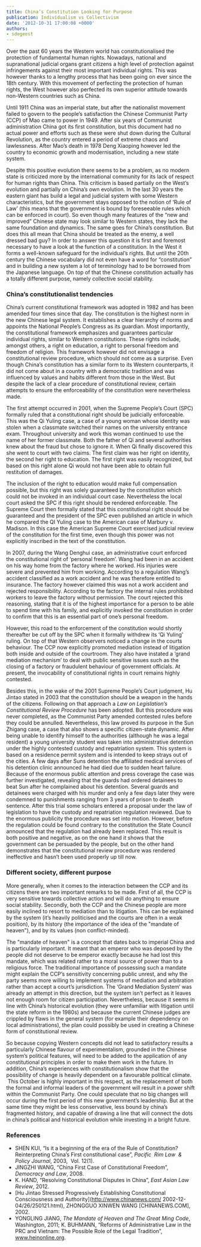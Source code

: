 ```yaml
---
title: China’s Constitution Looking for Purpose
publication: Individualism vs Collectivism
date: '2012-10-31 17:00:08 +0000'
authors:
- sdegeest
---
```


Over the past 60 years the Western world has constitutionalised the protection of fundamental human rights. Nowadays, national and supranational judicial organs grant citizens a high level of protection against infringements against their most important individual rights. This was however thanks to a lengthy process that has been going on ever since the 18th century. With this movement of perfecting the protection of human rights, the West however also perfected its own superior attitude towards non-Western countries such as China.

Until 1911 China was an imperial state, but after the nationalist movement failed to govern to the people’s satisfaction the Chinese Communist Party (CCP) of Mao came to power in 1949. After six years of Communist administration China got its first constitution, but this document had no actual power and efforts such as these were shut down during the Cultural Revolution, as the country entered a period of extreme chaos and lawlessness. After Mao’s death in 1978 Deng Xiaoping however led the country to economic growth and modernisation, including a new state system.

Despite this positive evolution there seems to be a problem, as no modern state is criticized more by the international community for its lack of respect for human rights than China. This criticism is based partially on the West’s evolution and partially on China’s own evolution. In the last 30 years the eastern giant has build a legal and judicial system with some Western characteristics, but the government stays opposed to the notion of ‘Rule of Law’ (this means that the government is bound by foreseeable rules which can be enforced in court). So even though many features of the “new and improved” Chinese state may look similar to Western states, they lack the same foundation and dynamics. The same goes for China’s constitution. But does this all mean that China should be treated as the enemy, a well dressed bad guy? In order to answer this question it is first and foremost necessary to have a look at the function of a constitution. In the West it forms a well-known safeguard for the individual’s rights. But until the 20th century the Chinese vocabulary did not even have a word for “constitution” and in building a new system a lot of terminology had to be borrowed from the Japanese language. On top of that the Chinese constitution actually has a totally different purpose, namely collective social stability.

### China’s constitutionalist tendencies

China’s current constitutional framework was adopted in 1982 and has been amended four times since that day. The constitution is the highest norm in the new Chinese legal system. It establishes a clear hierarchy of norms and appoints the National People’s Congress as its guardian. Most importantly, the constitutional framework emphasizes and guarantees particular individual rights, similar to Western constitutions. These rights include, amongst others, a right on education, a right to personal freedom and freedom of religion. This framework however did not envisage a constitutional review procedure, which should not come as a surprise. Even though China’s constitution has a similar form to its Western counterparts, it did not come about in a country with a democratic tradition and was influenced by values and habits different from those in the West. But despite the lack of a clear procedure of constitutional review, certain attempts to ensure the enforceability of the constitution were nevertheless made.

The first attempt occurred in 2001, when the Supreme People’s Court (SPC) formally ruled that a constitutional right should be judicially enforceable. This was the Qi Yuling case, a case of a young woman whose identity was stolen when a classmate switched their names on the university entrance exam. Throughout university and work this woman continued to use the name of her former classmate. Both the father of Qi and several authorities knew about the fraud but chose to ignore it. When Qi finally discovered this she went to court with two claims. The first claim was her right on identity, the second her right to education. The first right was easily recognized, but based on this right alone Qi would not have been able to obtain full restitution of damages.

The inclusion of the right to education would make full compensation possible, but this right was solely guaranteed by the constitution which could not be invoked in an individual court case. Nevertheless the local court asked the SPC if this right should be rendered enforceable. The Supreme Court then formally stated that this constitutional right should be guaranteed and the president of the SPC even published an article in which he compared the QI Yuling case to the American case of Marbury v. Madison. In this case the American Supreme Court exercised judicial review of the constitution for the first time, even though this power was not explicitly inscribed in the text of the constitution.

In 2007, during the Wang Denghui case, an administrative court enforced the constitutional right of ‘personal freedom’. Wang had been in an accident on his way home from the factory where he worked. His injuries were severe and prevented him from working. According to a regulation Wang’s accident classified as a work accident and he was therefore entitled to insurance. The factory however claimed this was not a work accident and rejected responsibility. According to the factory the internal rules prohibited workers to leave the factory without permission. The court rejected this reasoning, stating that it is of the highest importance for a person to be able to spend time with his family, and explicitly invoked the constitution in order to confirm that this is an essential part of one’s personal freedom.

However, this road to the enforcement of the constitution would shortly thereafter be cut off by the SPC when it formally withdrew its ‘Qi Yuling’ ruling. On top of that Western observers noticed a change in the courts behaviour. The CCP now explicitly promoted mediation instead of litigation both inside and outside of the courtroom. They also have instated a ‘grand mediation mechanism’ to deal with public sensitive issues such as the closing of a factory or fraudulent behaviour of government officials. At present, the invocability of constitutional rights in court remains highly contested.

Besides this, in the wake of the 2001 Supreme People’s Court judgment, Hu Jintao stated in 2003 that the constitution should be a weapon in the hands of the citizens. Following on that approach a *Law on Legislation’s Constitutional Review Procedure* has been adopted. But this procedure was never completed, as the Communist Party amended contested rules before they could be annulled. Nevertheless, this law proved its purpose in the Sun Zhigang case, a case that also shows a specific citizen-state dynamic. After being unable to identify himself to the authorities (although he was a legal resident) a young university student was taken into administrative detention under the highly contested custody and repatriation system. This system is based on a residence permit system and is intended to keep strays out of the cities. A few days after Suns detention the affiliated medical services of his detention clinic announced he had died due to sudden heart failure. Because of the enormous public attention and press coverage the case was further investigated, revealing that the guards had ordered detainees to beat Sun after he complained about his detention. Several guards and detainees were charged with his murder and only a few days later they were condemned to punishments ranging from 3 years of prison to death sentence. After this trial some scholars entered a proposal under the law of legislation to have the custody and repatriation regulation reviewed. Due to the enormous publicity the procedure was set into motion. However, before the regulation could be found contrary to the constitution the State Council announced that the regulation had already been replaced. This result is both positive and negative, as on the one hand it shows that the government can be persuaded by the people, but on the other hand demonstrates that the constitutional review procedure was rendered ineffective and hasn’t been used properly up till now.

### Different society, different purpose

More generally, when it comes to the interaction between the CCP and its citizens there are two important remarks to be made. First of all, the CCP is very sensitive towards collective action and will do anything to ensure social stability. Secondly, both the CCP and the Chinese people are more easily inclined to resort to mediation than to litigation. This can be explained by the system (it’s heavily politicised and the courts are often in a weak position), by its history (the importance of the idea of the "mandate of heaven"), and by its values (non conflict-minded).

The "mandate of heaven" is a concept that dates back to imperial China and is particularly important. It meant that an emperor who was deposed by the people did not deserve to be emperor exactly because he had lost this mandate, which was related rather to a moral source of power than to a religious force. The traditional importance of possessing such a mandate might explain the CCP’s sensitivity concerning public unrest, and why the party seems more willing to implement systems of mediation and arbitration rather than accept a court’s jurisdiction. The ‘Grand Mediation System’ was already an attempt in this direction, but the system isn’t perfect as it leaves not enough room for citizen participation. Nevertheless, because it seems in line with China’s historical evolution (they were unfamiliar with litigation until the state reform in the 1980s) and because the current Chinese judges are crippled by flaws in the general system (for example their dependency on local administrations), the plan could possibly be used in creating a Chinese form of constitutional review.

So because copying Western concepts did not lead to satisfactory results a particularly Chinese flavour of experimentalism, grounded in the Chinese system’s political features, will need to be added to the application of any constitutional principles in order to make them work in the future. In addition, China’s experiences with constitutionalism show that the possibility of change is heavily dependent on a favourable political climate.  This October is highly important in this respect, as the replacement of both the formal and informal leaders of the government will result in a power shift within the Communist Party. One could speculate that no big changes will occur during the first period of this new government’s leadership. But at the same time they might be less conservative, less bound by china’s fragmented history, and capable of drawing a line that will connect the dots in china’s political and historical evolution while investing in a bright future.

### References

- SHEN KUI, “Is it a beginning of the era of the Rule of Constitution? Reinterpreting China’s First constitutional case”, *Pacific  Rim Law  &amp; Policy Journal*, 2003,  Vol. 12(1).
- JINGZHI WANG, “China First Case of Constitutional Freedom”, *Democracy and Law*, 2008.
- K. HAND, “Resolving Constitutional Disputes in China”, *East Asian Law Review*, 2012.
- [Hu Jintao Stressed Progressively Establishing Constitutional Consciousness and Authority](http://www.chinanews.com/ 2002-12-04/26/250121.html), ZHONGGUO XINWEN WANG [CHINANEWS.COM], 2002.
- YONGLING JIANG, *The Mandate of Heaven and The Great Ming Code*, Washington, 2011; K. BUHMANN, “Reforms of Administrative Law in the PRC and Vietnam: The Possible Role of the Legal Tradition”, www.heinonline.org.
